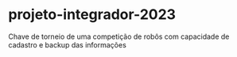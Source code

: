# projeto-integrador-2023
Chave de torneio de uma competição de robôs com capacidade de cadastro e backup das informações
